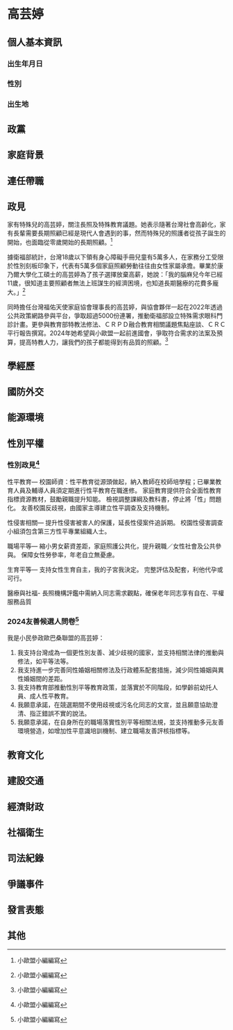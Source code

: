 # 高芸婷

## 個人基本資訊

### 出生年月日

### 性別

### 出生地

## 政黨

## 家庭背景

## 連任帶職

## 政見

家有特殊兒的高芸婷，關注長照及特殊教育議題。她表示隨著台灣社會高齡化，家有長輩需要長期照顧已經是現代人會遇到的事，然而特殊兒的照護者從孩子誕生的開始，也面臨從零歲開始的長期照顧。[^1]

據衛福部統計，台灣18歲以下領有身心障礙手冊兒童有5萬多人，在家務分工受限於性別刻板印象下，代表有5萬多個家庭照顧勞動往往由女性家屬承擔。畢業於康乃爾大學化工碩士的高芸婷為了孩子選擇放棄高薪，她說：「我的腦麻兒今年已經11歲，很知道主要照顧者無法上班謀生的經濟困境，也知道長期醫療的花費多龐大。」[^1]

同時擔任台灣福佑天使家庭協會理事長的高芸婷，與協會夥伴一起在2022年透過公共政策網路參與平台，爭取超過5000份連署，推動衛福部設立特殊需求眼科門診計畫。更參與教育部特教法修法、ＣＲＰＤ融合教育相關議題焦點座談、ＣＲＣ平行報告撰寫。2024年她希望與小歐盟一起前進國會，爭取符合需求的法案及預算，提高特教人力，讓我們的孩子都能得到有品質的照顧。[^1]

[^1]: 小歐盟小編編寫

## 學經歷

## 國防外交

## 能源環境

## 性別平權

### 性別政見[^1]

性平教育—
校園師資：性平教育從源頭做起，納入教師在校師培學程；已畢業教育人員及輔導人員須定期進行性平教育在職進修。
家庭教育提供符合全面性教育指標資源教材，鼓勵親職提升知能。
檢視調整課綱及教科書，停止將「性」問題化。
友善校園反歧視，由國家主導建立性平調查及支持機制。

性侵害相關—
提升性侵害被害人的保護，延長性侵案件追訴期。
校園性侵害調查小組須包含第三方性平專業組織人士。

職場平等—
縮小男女薪資差距，家庭照護公共化，提升親職／女性社會及公共參與。
保障女性勞參率，年老自立無憂慮。

生育平等—
支持女性生育自主，我的子宮我決定。
完整評估及配套，利他代孕或可行。

醫療與社福- 
長照機構評鑑中需納入同志需求觀點，確保老年同志享有自在、平權服務品質

### 2024友善候選人問卷[^1]

我是小民參政歐巴桑聯盟的高芸婷：

1. 我支持台灣成為一個更性別友善、減少歧視的國家，並支持相關法律的推動與修法，如平等法等。
1. 我支持進一步完善同性婚姻相關修法及行政體系配套措施，減少同性婚姻與異性婚姻間的差距。
1. 我支持教育部推動性別平等教育政策，並落實於不同階段，如學齡前幼托人員、成人性平教育。
1. 我願意承諾，在競選期間不使用歧視或污名化同志的文宣，並且願意協助澄清、指正錯誤不實的說法。
1. 我願意承諾，在自身所在的職場落實性別平等相關法規，並支持推動多元友善環境營造，如增加性平意識培訓機制、建立職場友善評核指標等。

[^1]: https://pridewatch.tw/candidate/andreakao

## 教育文化

## 建設交通

## 經濟財政

## 社福衛生

## 司法紀錄

## 爭議事件

## 發言表態

## 其他

